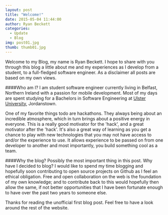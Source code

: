 ```yaml
---
layout: post
title: "Welcome!"
date: 2015-05-04 11:44:00
author: Ryan Beckett
categories:
  - Update
  - Blog
img: post01.jpg
thumb: thumb01.jpg
---
```


Welcome to my Blog, my name is Ryan Beckett. I hope to share with you through this blog a little about me and my experiences as I develop from a student, to a full-fledged software engineer. As a disclaimer all posts are based on my own views.
<!--more-->

####Who am I?
I am student software engineer currently living in Belfast, Northern Ireland with a passion for mobile development.
Most of my days are spent studying for a Bachelors in Software Engineering at [Ulster University][Ulster], Jordanstown.

One of my favorite things todo are hackathons. They always being about an incredible atmosphere, which in turn brings about a positive energy in everyone. This is a really good motivator for the 'hack', and a great motivator after the 'hack'. It's also a great way of learning as you get a chance to play with new technologies that you may not have access to and/or the experience to use. It allows experience to be passed on from one developer to another and most importantly, you build something cool as a team.

####Why the blog?
Possibly the most important thing in this post. Why have I decided to blog?
I would like to spend my time blogging and hopefully soon contributing to open source projects on Github as I feel an ethical obligation. Free and open collaboration on the web is the foundation of my own knowledge; and to contribute back to this would hopefully then allow the same, if not better opportunities that I have been fortunate enough to have over the past two years to someone else.

Thanks for reading the unofficial first blog post. Feel free to have a look around the rest of the website. 

[aboutme]: /about/
[Ulster]: http://www.ulster.ac.uk
[hampden]: https://github.com/jekyll/jekyll
